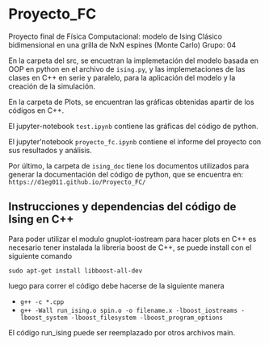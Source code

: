 # Proyecto_FC

Proyecto final de Física Computacional: modelo de Ising Clásico bidimensional en una grilla de NxN espines (Monte Carlo)
Grupo: 04 

En la carpeta del src, se encuetran la implemetación del modelo basada en OOP en python en el archivo de `ising.py`, y las implemetaciones de las clases en C++ en serie y paralelo, para la aplicación del modelo y la creación de la simulación.

En la carpeta de Plots, se encuentran las gráficas obtenidas apartir de los códigos en C++.

El jupyter-notebook `test.ipynb` contiene las gráficas del código de python.

El jupyter'notebook `proyecto_fc.ipynb` contiene el informe del proyecto con sus resultados y análisis.

Por último, la carpeta de `ising_doc` tiene los documentos utilizados para generar la documentación del código de python, que se encuentra en: `https://d1eg011.github.io/Proyecto_FC/` 

## Instrucciones y dependencias del código de Ising en C++ 
Para poder utilizar el modulo gnuplot-iostream para hacer plots en C++ es necesario tener instalada la libreria boost de C++, se puede install con el siguiente comando 

`sudo apt-get install libboost-all-dev`

luego para correr el código debe hacerse de la siguiente manera 

* `g++ -c *.cpp`
* `g++ -Wall run_ising.o spin.o -o filename.x -lboost_iostreams -lboost_system -lboost_filesystem -lboost_program_options`

El código run_ising puede ser reemplazado por otros archivos main.
